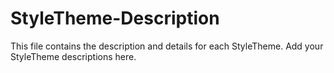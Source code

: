 # StyleTheme-Description

This file contains the description and details for each StyleTheme. Add your StyleTheme descriptions here. 